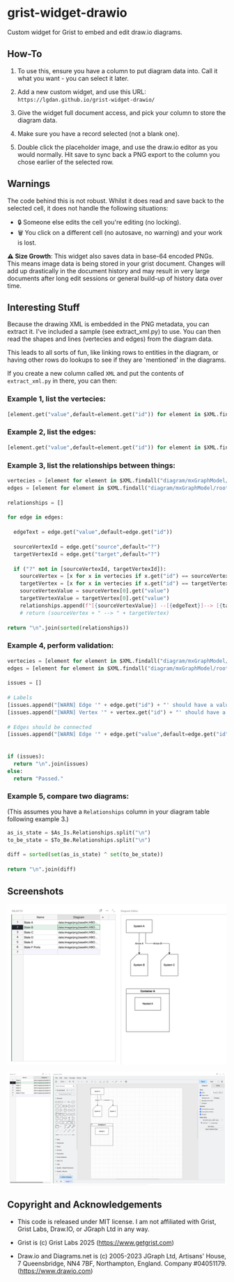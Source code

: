# grist-widget-drawio
Custom widget for Grist to embed and edit draw.io diagrams.

## How-To

1. To use this, ensure you have a column to put diagram data into. Call it what you want - you can select it later.

2. Add a new custom widget, and use this URL: `https://lgdan.github.io/grist-widget-drawio/`

3. Give the widget full document access, and pick your column to store the diagram data.

4. Make sure you have a record selected (not a blank one).

5. Double click the placeholder image, and use the draw.io editor as you would normally. Hit save to sync back a PNG export to the column you chose earlier of the selected row.

## Warnings

The code behind this is not robust. Whilst it does read and save back to the selected cell, it does not handle the following situations:

- 🔒 Someone else edits the cell you're editing (no locking).
- 🗑️ You click on a different cell (no autosave, no warning) and your work is lost.

**⚠️ Size Growth**: This widget also saves data in base-64 encoded PNGs. This means image data is being stored in your grist document. Changes will add up drastically in the document history and may result in very large documents after long edit sessions or general build-up of history data over time.

## Interesting Stuff

Because the drawing XML is embedded in the PNG metadata, you can extract it. I've included a sample (see extract_xml.py) to use. You can then read the shapes and lines (vertecies and edges) from the diagram data.

This leads to all sorts of fun, like linking rows to entities in the diagram, or having other rows do lookups to see if they are 'mentioned' in the diagrams.

If you create a new column called `XML` and put the contents of `extract_xml.py` in there, you can then:

### Example 1, list the vertecies:

```python
[element.get("value",default=element.get("id")) for element in $XML.findall("diagram/mxGraphModel/root/mxCell") if element.get("vertex",default=None)]
```

### Example 2, list the edges:

```python
[element.get("value",default=element.get("id")) for element in $XML.findall("diagram/mxGraphModel/root/mxCell") if element.get("edge",default=None)]
```

### Example 3, list the relationships between things:

```python
vertecies = [element for element in $XML.findall("diagram/mxGraphModel/root/mxCell") if element.get("vertex",default=None)]
edges = [element for element in $XML.findall("diagram/mxGraphModel/root/mxCell") if element.get("edge",default=None)]

relationships = []

for edge in edges:
  
  edgeText = edge.get("value",default=edge.get("id"))
  
  sourceVertexId = edge.get("source",default="?")
  targetVertexId = edge.get("target",default="?")
  
  if ("?" not in [sourceVertexId, targetVertexId]):
    sourceVertex = [x for x in vertecies if x.get("id") == sourceVertexId]
    targetVertex = [x for x in vertecies if x.get("id") == targetVertexId]
    sourceVertexValue = sourceVertex[0].get("value")
    targetVertexValue = targetVertex[0].get("value")
    relationships.append(f"[{sourceVertexValue}] --[{edgeText}]--> [{targetVertexValue}]")
    # return (sourceVertex + " --> " + targetVertex)
    
return "\n".join(sorted(relationships))
```

### Example 4, perform validation:

```python
vertecies = [element for element in $XML.findall("diagram/mxGraphModel/root/mxCell") if element.get("vertex",default=None)]
edges = [element for element in $XML.findall("diagram/mxGraphModel/root/mxCell") if element.get("edge",default=None)]

issues = []

# Labels
[issues.append("[WARN] Edge '" + edge.get("id") + "' should have a value.") for edge in edges if not edge.get("value")]
[issues.append("[WARN] Vertex '" + vertex.get("id") + "' should have a value.") for vertex in vertecies if not vertex.get("value")]

# Edges should be connected
[issues.append("[WARN] Edge '" + edge.get("value",default=edge.get("id")) + "' should be connected at both ends.") for edge in edges if not (edge.get("source") and edge.get("target"))]


if (issues):
  return "\n".join(issues)
else:
  return "Passed."
```

### Example 5, compare two diagrams:

(This assumes you have a `Relationships` column in your diagram table following example 3.)

```python
as_is_state = $As_Is.Relationships.split("\n")
to_be_state = $To_Be.Relationships.split("\n")

diff = sorted(set(as_is_state) ^ set(to_be_state))

return "\n".join(diff)
```

## Screenshots

![Viewer Screenshot](grist-widget-drawio.png)

![Editor Screenshot](grist-widget-drawio-edit.png)

## Copyright and Acknowledgements

- This code is released under MIT license. I am not affiliated with Grist, Grist Labs, Draw.IO, or JGraph Ltd in any way.

- Grist is (c) Grist Labs 2025 (https://www.getgrist.com)

- Draw.io and Diagrams.net is (c) 2005-2023 JGraph Ltd, Artisans' House, 7 Queensbridge, NN4 7BF, Northampton, England. Company #04051179. (https://www.drawio.com)